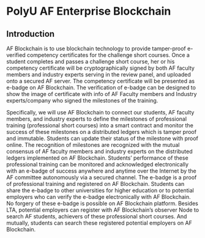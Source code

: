 # PolyU AF Enterprise Blockchain

## Introduction
AF Blockchain is to use blockchain technology to provide tamper-proof e-verified competency certificates for the challenge short courses. Once a student completes and passes a challenge short course, her or his competency certificate will be cryptographically signed by both AF faculty members and industry experts serving in the review panel, and uploaded onto a secured AF server. The competency certificate will be presented as e-badge on AF Blockchain. The verification of e-badge can be designed to show the image of certificate with info of AF Faculty members and Industry experts/company who signed the milestones of the training.



Specifically, we will use AF Blockchain to connect our students, AF faculty members, and industry experts to define the milestones of professional training (professional short courses) into a smart contract and monitor the success of these milestones on a distributed ledgers which is tamper proof and immutable. Students can update their status of the milestone with proof online. The recognition of milestones are recognized with the mutual consensus of AF faculty members and industry experts on the distributed ledgers implemented on AF Blockchain. Students’ performance of these professional training can be monitored and acknowledged electronically with an e-badge of success anywhere and anytime over the Internet by the AF committee autonomously via a secured channel. The e-badge is a proof of professional training and registered on AF Blockchain. Students can share the e-badge to other universities for higher education or to potential employers who can verify the e-badge electronically with AF Blockchain. No forgery of these e-badge is possible on AF Blockchain platform. Besides LTA, potential employers can register with AF Blockchain’s observer Node to search AF students, achievers of these professional short courses. And mutually, students can search these registered potential employers on AF Blockchain. 
